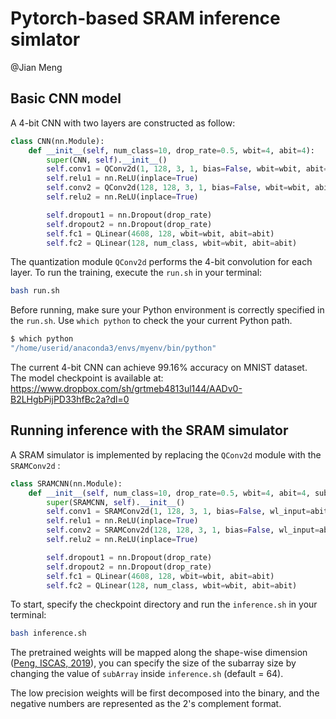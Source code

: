 # Pytorch-based SRAM inference simlator
@Jian Meng

## Basic CNN model

A 4-bit CNN with two layers are constructed as follow: 

```python
class CNN(nn.Module):
    def __init__(self, num_class=10, drop_rate=0.5, wbit=4, abit=4):
        super(CNN, self).__init__()
        self.conv1 = QConv2d(1, 128, 3, 1, bias=False, wbit=wbit, abit=abit)
        self.relu1 = nn.ReLU(inplace=True)
        self.conv2 = QConv2d(128, 128, 3, 1, bias=False, wbit=wbit, abit=abit)
        self.relu2 = nn.ReLU(inplace=True)

        self.dropout1 = nn.Dropout(drop_rate)
        self.dropout2 = nn.Dropout(drop_rate)
        self.fc1 = QLinear(4608, 128, wbit=wbit, abit=abit)
        self.fc2 = QLinear(128, num_class, wbit=wbit, abit=abit)
```

The quantization module `QConv2d` performs the 4-bit convolution for each layer. To run the training, execute the `run.sh` in your terminal:

```bash
bash run.sh
```

Before running, make sure your Python environment is correctly specified in the `run.sh`. Use `which python` to check the your current Python path. 

```bash
$ which python
"/home/userid/anaconda3/envs/myenv/bin/python"
```

The current 4-bit CNN can achieve 99.16% accuracy on MNIST dataset. The model checkpoint is available at: https://www.dropbox.com/sh/grtmeb4813ul144/AADv0-B2LHgbPijPD33hfBc2a?dl=0

## Running inference with the SRAM simulator

A SRAM simulator is implemented by replacing the `QConv2d` module with the `SRAMConv2d` :

```python
class SRAMCNN(nn.Module):
    def __init__(self, num_class=10, drop_rate=0.5, wbit=4, abit=4, subArray=64):
        super(SRAMCNN, self).__init__()
        self.conv1 = SRAMConv2d(1, 128, 3, 1, bias=False, wl_input=abit, wl_weight=wbit, subArray=subArray)
        self.relu1 = nn.ReLU(inplace=True)
        self.conv2 = SRAMConv2d(128, 128, 3, 1, bias=False, wl_input=abit, wl_weight=wbit, subArray=subArray)
        self.relu2 = nn.ReLU(inplace=True)

        self.dropout1 = nn.Dropout(drop_rate)
        self.dropout2 = nn.Dropout(drop_rate)
        self.fc1 = QLinear(4608, 128, wbit=wbit, abit=abit)
        self.fc2 = QLinear(128, num_class, wbit=wbit, abit=abit)
```

To start, specify the checkpoint directory and run the `inference.sh` in your terminal:

```bash
bash inference.sh
```

The pretrained weights will be mapped along the shape-wise dimension ([Peng, ISCAS, 2019](https://ieeexplore.ieee.org/document/8702715)), you can specify the size of the subarray size by changing the value of `subArray`  inside `inference.sh` (default = 64).

The low precision weights will be first decomposed into the binary, and the negative numbers are represented as the 2's complement format.


